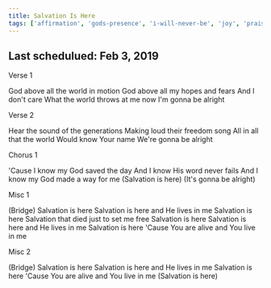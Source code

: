 ```yaml
---
title: Salvation Is Here
tags: ['affirmation', 'gods-presence', 'i-will-never-be', 'joy', 'praise', 'salvation', 'salvation-is-here', 'serving']
---
```


## Last schedulued: Feb 3, 2019          

Verse 1

God above all the world in motion
God above all my hopes and fears
And I don't care
What the world throws at me now
I'm gonna be alright

Verse 2

Hear the sound of the generations
Making loud their freedom song
All in all that the world
Would know Your name
We're gonna be alright

Chorus 1

'Cause I know my God saved the day
And I know His word never fails
And I know my God made a way for me
(Salvation is here)
(It's gonna be alright)

Misc 1

(Bridge)
Salvation is here
Salvation is here and He lives in me
Salvation is here
Salvation that died just to set me free
Salvation is here
Salvation is here and He lives in me
Salvation is here
'Cause You are alive and You live in me

Misc 2

(Bridge)
Salvation is here
Salvation is here and He lives in me
Salvation is here
'Cause You are alive and You live in me
(Salvation is here)
